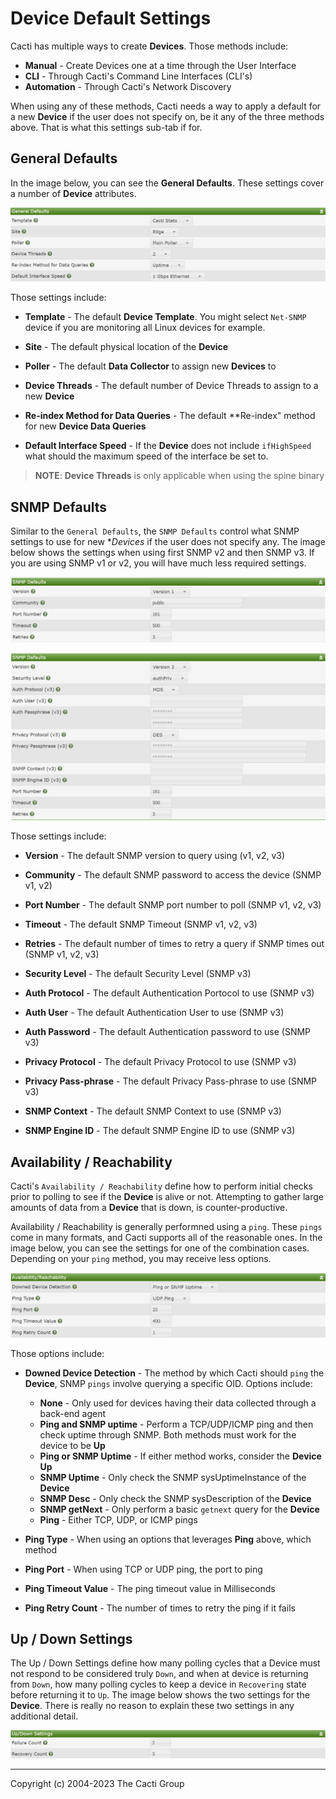 # Device Default Settings

Cacti has multiple ways to create **Devices**. Those methods include:

- **Manual** - Create Devices one at a time through the User Interface
- **CLI** - Through Cacti's Command Line Interfaces (CLI's)
- **Automation** - Through Cacti's Network Discovery

When using any of these methods, Cacti needs a way to apply a default for a new
**Device** if the user does not specify on, be it any of the three methods
above. That is what this settings sub-tab if for.

## General Defaults

In the image below, you can see the **General Defaults**. These settings cover a
number of **Device** attributes.

![General Defaults](images/settings-device-defaults-general.png)

Those settings include:

- **Template** - The default **Device Template**. You might select `Net-SNMP`
  device if you are monitoring all Linux devices for example.

- **Site** - The default physical location of the **Device**

- **Poller** - The default **Data Collector** to assign new **Devices** to

- **Device Threads** - The default number of Device Threads to assign to a new
  **Device**

- **Re-index Method for Data Queries** - The default **Re-index" method for new
  **Device Data Queries**

- **Default Interface Speed** - If the **Device** does not include `ifHighSpeed`
  what should the maximum speed of the interface be set to.

> **NOTE**: **Device Threads** is only applicable when using the spine binary

## SNMP Defaults

Similar to the `General Defaults`, the `SNMP Defaults` control what SNMP
settings to use for new \*_Devices_ if the user does not specify any. The image
below shows the settings when using first SNMP v2 and then SNMP v3. If you are
using SNMP v1 or v2, you will have much less required settings.

![SNMP Defaults](images/settings-device-defaults-snmp-defaults-v1v2.png)

![SNMP Defaults](images/settings-device-defaults-snmp-defaults-v3.png)

Those settings include:

- **Version** - The default SNMP version to query using (v1, v2, v3)

- **Community** - The default SNMP password to access the device (SNMP v1, v2)

- **Port Number** - The default SNMP port number to poll (SNMP v1, v2, v3)

- **Timeout** - The default SNMP Timeout (SNMP v1, v2, v3)

- **Retries** - The default number of times to retry a query if SNMP times out
  (SNMP v1, v2, v3)

- **Security Level** - The default Security Level (SNMP v3)

- **Auth Protocol** - The default Authentication Portocol to use (SNMP v3)

- **Auth User** - The default Authentication User to use (SNMP v3)

- **Auth Password** - The default Authentication password to use (SNMP v3)

- **Privacy Protocol** - The default Privacy Protocol to use (SNMP v3)

- **Privacy Pass-phrase** - The default Privacy Pass-phrase to use (SNMP v3)

- **SNMP Context** - The default SNMP Context to use (SNMP v3)

- **SNMP Engine ID** - The default SNMP Engine ID to use (SNMP v3)

## Availability / Reachability

Cacti's `Availability / Reachability` define how to perform initial checks prior
to polling to see if the **Device** is alive or not. Attempting to gather large
amounts of data from a **Device** that is down, is counter-productive.

Availability / Reachability is generally performned using a `ping`. These
`pings` come in many formats, and Cacti supports all of the reasonable ones. In
the image below, you can see the settings for one of the combination cases.
Depending on your `ping` method, you may receive less options.

![SNMP Defaults](images/settings-device-defaults-availability.png)

Those options include:

- **Downed Device Detection** - The method by which Cacti should `ping` the
  **Device**, SNMP `pings` involve querying a specific OID. Options include:

  - **None** - Only used for devices having their data collected through a
    back-end agent
  - **Ping and SNMP uptime** - Perform a TCP/UDP/ICMP ping and then check uptime
    through SNMP. Both methods must work for the device to be **Up**
  - **Ping or SNMP Uptime** - If either method works, consider the **Device Up**
  - **SNMP Uptime** - Only check the SNMP sysUptimeInstance of the **Device**
  - **SNMP Desc** - Only check the SNMP sysDescription of the **Device**
  - **SNMP getNext** - Only perform a basic `getnext` query for the **Device**
  - **Ping** - Either TCP, UDP, or ICMP pings

- **Ping Type** - When using an options that leverages **Ping** above, which
  method

- **Ping Port** - When using TCP or UDP ping, the port to ping

- **Ping Timeout Value** - The ping timeout value in Milliseconds

- **Ping Retry Count** - The number of times to retry the ping if it fails

## Up / Down Settings

The Up / Down Settings define how many polling cycles that a Device must not
respond to be considered truly `Down`, and when at device is returning from
`Down`, how many polling cycles to keep a device in `Recovering` state before
returning it to `Up`. The image below shows the two settings for the **Device**.
There is really no reason to explain these two settings in any additional
detail.

![SNMP Defaults](images/settings-device-defaults-updown.png)

---

Copyright (c) 2004-2023 The Cacti Group
